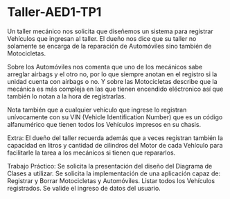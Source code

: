 # Taller-AED1-TP1

Un taller mecánico nos solicita que diseñemos un sistema para registrar Vehículos que ingresan al taller. El dueño nos dice que su taller no solamente se encarga de la reparación de Automóviles sino también de Motocicletas.

Sobre los Automóviles nos comenta que uno de los mecánicos sabe arreglar airbags y el otro no, por lo que siempre anotan en el registro si la unidad cuenta con airbags o no. Y sobre las Motocicletas describe que la mecánica es más compleja en las que tienen encendido eléctronico así que también lo notan a la hora de registrarlas.

Nota también que a cualquier vehículo que ingrese lo registran unívocamente con su VIN (Vehicle Identification Number) que es un código alfanumérico que tienen todos los Vehículos impresos en su chasis.

Extra: El dueño del taller recuerda además que a veces registran también la capacidad en litros y cantidad de cilindros del Motor de cada Vehículo para facilitarle la tarea a los mecánicos si tienen que repararlos.

Trabajo Práctico:
Se solicita la presentación del diseño del Diagrama de Clases a utilizar.
Se solicita la implementación de una aplicación capaz de:
Registrar y Borrar Motocicletas y Automóviles.
Listar todos los Vehículos registrados.
Se valide el ingreso de datos del usuario.
